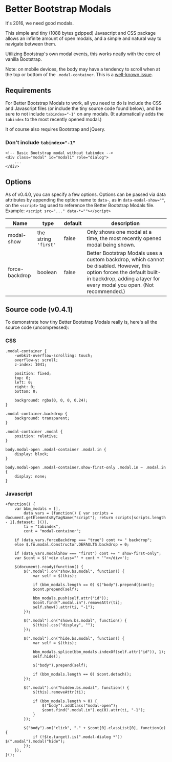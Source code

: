 # Better Bootstrap Modals
It's 2016, we need good modals.

This simple and tiny (1088 bytes gzipped) Javascript and CSS package allows an infinite amount of open modals, and a simple and natural way to navigate between them.

Utilizing Bootstrap's own modal events, this works neatly with the core of vanilla Bootstrap.

Note: on mobile devices, the body may have a tendency to scroll when at the top or bottom of the `.modal-container`. This is a [well-known issue](http://getbootstrap.com/getting-started/#overflow-and-scrolling "Bootstrap").

## Requirements
For Better Bootstrap Modals to work, all you need to do is include the CSS and Javascript files (or include the tiny source code found below), and be sure to not include `tabindex="-1"` on any modals. (It automatically adds the `tabindex` to the most recently opened modal.)

It of course also requires Bootstrap and jQuery.

### Don't include `tabindex="-1"`
	<!-- Basic Bootstrap modal without tabindex -->
	<div class="modal" id="modal1" role="dialog">
		...
	</div>


## Options
As of v0.4.0, you can specify a few options. Options can be passed via data attributes by appending the option name to `data-`, as in `data-modal-show=""`, on the `<script>` tag used to reference the Better Bootstrap Modals file. Example: `<script src="..." data-*=""></script>`

| Name           | type               | default | description |
| -------------- | ------------------ | ------- | ----------- |
| modal-show     | the string `'first'` | false   | Only shows one modal at a time, the most recently opened modal being shown. |
| force-backdrop | boolean            | false   | Better Bootstrap Modals uses a custom backdrop, which cannot be disabled. However, this option forces the default built-in backdrop, adding a layer for every modal you open. (Not recommended.) |

## Source code (v0.4.1)
To demonstrate how tiny Better Bootstrap Modals really is, here's all the source code (uncompressed):
### CSS
	.modal-container {
		-webkit-overflow-scrolling: touch;
		overflow-y: scroll;
		z-index: 1041;

		position: fixed;
		top: 0;
		left: 0;
		right: 0;
		bottom: 0;

		background: rgba(0, 0, 0, 0.24);
	}

	.modal-container.backdrop {
		background: transparent;
	}

	.modal-container .modal {
		position: relative;
	}

	body.modal-open .modal-container .modal.in {
		display: block;
	}

	body.modal-open .modal-container.show-first-only .modal.in ~ .modal.in {
		display: none;
	}
### Javascript
	+function() {
		var bbm_modals = [],
			data_vars = (function() { var scripts = document.getElementsByTagName("script"); return scripts[scripts.length - 1].dataset; }()),
			ti = "tabindex",
			cont = "modal-container";

		if (data_vars.forceBackdrop === "true") cont += " backdrop";
		else $.fn.modal.Constructor.DEFAULTS.backdrop = 0;

		if (data_vars.modalShow === "first") cont += " show-first-only";
		var $cont = $('<div class="' + cont + '"></div>');

		$(document).ready(function() {
			$(".modal").on("show.bs.modal", function() {
				var self = $(this);

				if (bbm_modals.length == 0) $("body").prepend($cont);
				$cont.prepend(self);

				bbm_modals.push(self.attr("id"));
				$cont.find(".modal.in").removeAttr(ti);
				self.show().attr(ti, "-1");
			});

			$(".modal").on("shown.bs.modal", function() {
				$(this).css("display", "");
			});

			$(".modal").on("hide.bs.modal", function() {
				var self = $(this);

				bbm_modals.splice(bbm_modals.indexOf(self.attr("id")), 1);
				self.hide();

				$("body").prepend(self);

				if (bbm_modals.length == 0) $cont.detach();
			});

			$(".modal").on("hidden.bs.modal", function() {
				$(this).removeAttr(ti);

				if (bbm_modals.length > 0) {
					$("body").addClass("modal-open");
					$cont.find(".modal.in").eq(0).attr(ti, "-1");
				}
			});

			$("body").on("click", "." + $cont[0].classList[0], function(e) {
				if (!$(e.target).is(".modal-dialog *")) $(".modal").modal("hide");
			});
		});
	}();
